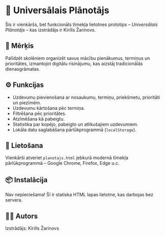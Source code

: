 # 📅 Universālais Plānotājs

Šis ir vienkāršs, bet funkcionāls tīmekļa lietotnes prototips – *Universālais Plānotājs* – kas izstrādājs ir Kirills Žarinovs.

## 🎯 Mērķis
Palīdzēt skolēniem organizēt savus mācību pienākumus, termiņus un prioritātes, izmantojot digitālu risinājumu, kas aizstāj tradicionālās dienasgrāmatas.

## ⚙️ Funkcijas
- Uzdevumu pievienošana ar nosaukumu, termiņu, priekšmetu, prioritāti un piezīmēm.
- Uzdevumu kārtošana pēc termiņa.
- Filtrēšana pēc prioritātes.
- Atzīmēšana kā pabeigtu.
- Statistika par kopējo, pabeigto un atlikušajiem uzdevumiem.
- Lokāla datu saglabāšana pārlūkprogrammā (`localStorage`).

## 📁 Lietošana
Vienkārši atveriet `planotajs.html` jebkurā modernā tīmekļa pārlūkprogrammā – Google Chrome, Firefox, Edge u.c.

## 📦 Instalācija
Nav nepieciešama! Šī ir statiska HTML lapas lietotne, kas darbojas bez servera.

## 👨‍💻 Autors
Izstrādājs: Kirills Žarinovs
